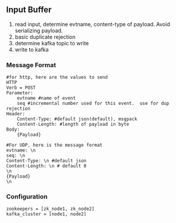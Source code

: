 ## Input Buffer
1. read input, determine evtname, content-type of payload.  Avoid serializing payload.
2. basic duplicate rejection
3. determine kafka topic to write
4. write to kafka

### Message Format
```
#for http, here are the values to send
HTTP
Verb = POST
Parameter:
	evtname #name of event
    seq #incremental number used for this event.  use for dup rejection
Header:   
	Content-Type: #default json(default), msgpack
    Content-Length: #length of payload in byte
Body:
	{Payload}

#For UDP, here is the message format
evtname: \n
seq: \n
Content-Type: \n #default json
Content-Length: \n # default 0
\n
{Payload}
\n

```

### Configuration
```
zookeepers = [zk_node1, zk_node2]
kafka_cluster = [node1, node2]
```
